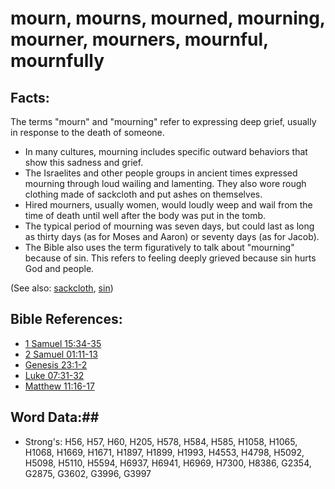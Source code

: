 # mourn, mourns, mourned, mourning, mourner, mourners, mournful, mournfully #

## Facts: ##

The terms "mourn" and "mourning" refer to expressing deep grief, usually in response to the death of someone.

* In many cultures, mourning includes specific outward behaviors that show this sadness and grief.
* The Israelites and other people groups in ancient times expressed mourning through loud wailing and lamenting. They also wore rough clothing made of sackcloth and put ashes on themselves.
* Hired mourners, usually women, would loudly weep and wail from the time of death until well after the body was put in the tomb.
* The typical period of mourning was seven days, but could last as long as thirty days (as for Moses and Aaron) or seventy days (as for Jacob).
* The Bible also uses the term figuratively to talk about "mourning" because of sin. This refers to feeling deeply grieved because sin hurts God and people.

(See also: [sackcloth](sackcloth.md), [sin](../kt/sin.md))

## Bible References: ##

* [1 Samuel 15:34-35](rc://en/tn/help/1sa/15/34)
* [2 Samuel 01:11-13](rc://en/tn/help/2sa/01/11)
* [Genesis 23:1-2](rc://en/tn/help/gen/23/01)
* [Luke 07:31-32](rc://en/tn/help/luk/07/31)
* [Matthew 11:16-17](rc://en/tn/help/mat/11/16)

## Word Data:##

* Strong's: H56, H57, H60, H205, H578, H584, H585, H1058, H1065, H1068, H1669, H1671, H1897, H1899, H1993, H4553, H4798, H5092, H5098, H5110, H5594, H6937, H6941, H6969, H7300, H8386, G2354, G2875, G3602, G3996, G3997
